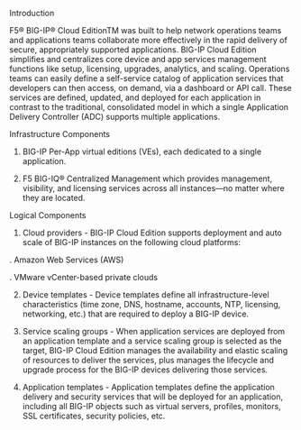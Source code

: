 Introduction

F5® BIG-IP® Cloud EditionTM was built to help network operations teams and applications teams collaborate more effectively in the rapid delivery of secure, appropriately supported applications. BIG-IP Cloud Edition simplifies and centralizes core device and app services management functions like setup, licensing, upgrades, analytics, and scaling. Operations teams can easily define a self-service catalog of application services that developers can then access, on demand, via a dashboard or API call. These services are defined, updated, and deployed for each application in contrast to the traditional, consolidated model in which a single Application Delivery Controller (ADC) supports multiple applications.

Infrastructure Components

1) BIG-IP Per-App virtual editions (VEs), each dedicated to a single application.

2) F5 BIG-IQ® Centralized Management which provides management, visibility, and licensing services across all instances—no matter where they are located.

Logical Components

1) Cloud providers - BIG-IP Cloud Edition supports deployment and auto scale of BIG-IP instances on the following cloud platforms:

. Amazon Web Services (AWS)
 
. VMware vCenter-based private clouds

2) Device templates - Device templates define all infrastructure-level characteristics (time zone, DNS, hostname, accounts, NTP, licensing, networking, etc.) that are required to deploy a BIG-IP device.

3) Service scaling groups - When application services are deployed from an application template and a service scaling group is selected as the target, BIG-IP Cloud Edition manages the availability and elastic scaling of resources to deliver the services, plus manages the lifecycle and upgrade process for the BIG-IP devices delivering those services.

4) Application templates - Application templates define the application delivery and security services that will be deployed for an application, including all BIG-IP objects such as virtual servers, profiles, monitors, SSL certificates, security policies, etc.
